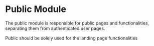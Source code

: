 # Public Module

The public module is responsible for public pages and functionalities,
separating them from authenticated user pages.

Public should be solely used for the landing page functionalities